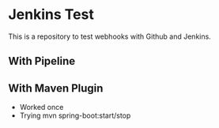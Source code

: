 # Jenkins Test
This is a repository to test webhooks with Github and Jenkins.

## With Pipeline

## With Maven Plugin
- Worked once
- Trying mvn spring-boot:start/stop
